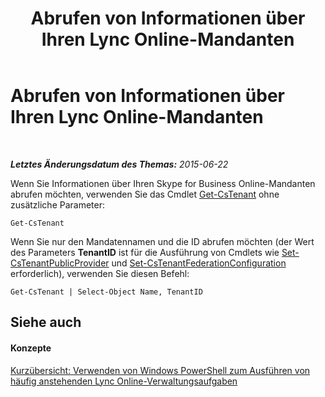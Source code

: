 ﻿---
title: Abrufen von Informationen über Ihren Lync Online-Mandanten
TOCTitle: Abrufen von Informationen über Ihren Lync Online-Mandanten
ms:assetid: 06467515-9114-45bb-8d09-26a915c3fc4d
ms:mtpsurl: https://technet.microsoft.com/de-de/library/Dn362768(v=OCS.15)
ms:contentKeyID: 56269247
ms.date: 06/01/2017
mtps_version: v=OCS.15
ms.translationtype: HT
---

# Abrufen von Informationen über Ihren Lync Online-Mandanten

 

_**Letztes Änderungsdatum des Themas:** 2015-06-22_

Wenn Sie Informationen über Ihren Skype for Business Online-Mandanten abrufen möchten, verwenden Sie das Cmdlet [Get-CsTenant](get-cstenant.md) ohne zusätzliche Parameter:

    Get-CsTenant

Wenn Sie nur den Mandatennamen und die ID abrufen möchten (der Wert des Parameters **TenantID** ist für die Ausführung von Cmdlets wie [Set-CsTenantPublicProvider](set-cstenantpublicprovider.md) und [Set-CsTenantFederationConfiguration](set-cstenantfederationconfiguration.md) erforderlich), verwenden Sie diesen Befehl:

    Get-CsTenant | Select-Object Name, TenantID

## Siehe auch

#### Konzepte

[Kurzübersicht: Verwenden von Windows PowerShell zum Ausführen von häufig anstehenden Lync Online-Verwaltungsaufgaben](quick-reference-using-windows-powershell-to-do-common-skype-for-business-online-management-tasks.md)

